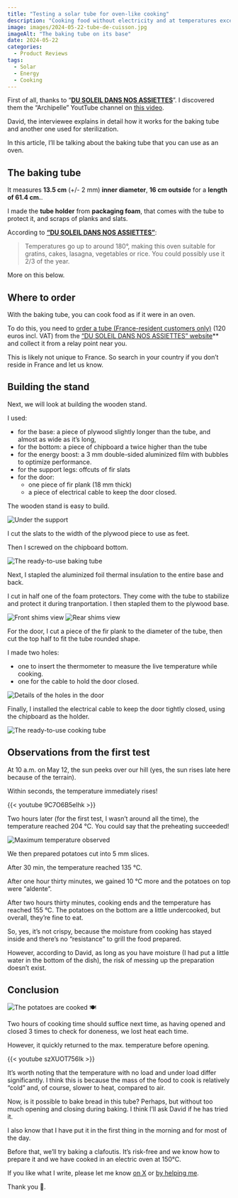 ```yaml
---
title: "Testing a solar tube for oven-like cooking"
description: "Cooking food without electricity and at temperatures exceeding 150°c? It's possible! Here's how."
image: images/2024-05-22-tube-de-cuisson.jpg
imageAlt: "The baking tube on its base"
date: 2024-05-22
categories:
  - Product Reviews
tags:
  - Solar
  - Energy
  - Cooking
---
```


First of all, thanks to “**[DU SOLEIL DANS NOS ASSIETTES](https://www.dusoleildansnosassiettes.com/content/22-tubes-solaires)**”. I discovered them the “Archipelle” YoutTube channel on [this video](https://www.youtube.com/watch?v=fAYNytaWxBg&t=1698s).

David, the interviewee explains in detail how it works for the baking tube and another one used for sterilization.

In this article, I’ll be talking about the baking tube that you can use as an oven.

## The baking tube

It measures **13.5 cm** (+/- 2 mm) **inner diameter**, **16 cm outside** for a **length of 61.4 cm.**.

I made the **tube holder** from **packaging foam**, that comes with the tube to protect it, and scraps of planks and slats.

According to [**“DU SOLEIL DANS NOS ASSIETTES”**](https://www.dusoleildansnosassiettes.com/content/22-tubes-solaires):

> Temperatures go up to around 180°, making this oven suitable for gratins, cakes, lasagna, vegetables or rice. You could possibly use it 2/3 of the year.

More on this below.

## Where to order

With the baking tube, you can cook food as if it were in an oven.

To do this, you need to [order a tube (France-resident customers only)](https://www.dusoleildansnosassiettes.com/boutique/21-tube-de-sterilisation-solaire.html) (120 euros incl. VAT) from the [“DU SOLEIL DANS NOS ASSIETTES” website](https://www.dusoleildansnosassiettes.com/content/22-tubes-solaires)\*\* and collect it from a relay point near you.

This is likely not unique to France. So search in your country if you don’t reside in France and let us know.

## Building the stand

Next, we will look at building the wooden stand.

I used:

- for the base: a piece of plywood slightly longer than the tube, and almost as wide as it’s long,
- for the bottom: a piece of chipboard a twice higher than the tube
- for the energy boost: a 3 mm double-sided aluminized film with bubbles to optimize performance.
- for the support legs: offcuts of fir slats
- for the door:
  - one piece of fir plank (18 mm thick)
  - a piece of electrical cable to keep the door closed.

The wooden stand is easy to build.

![Under the support](images/sous-le-support.jpg)

I cut the slats to the width of the plywood piece to use as feet.

Then I screwed on the chipboard bottom.

![The ready-to-use baking tube](images/tube-de-cuisson-1.jpg)

Next, I stapled the aluminized foil thermal insulation to the entire base and back.

I cut in half one of the foam protectors. They come with the tube to stabilize and protect it during tranportation. I then stapled them to the plywood base.

![Front shims view](images/cales-du-tube-avant.jpg)
![Rear shims view](images/cales-du-tube-arriere.jpg)

For the door, I cut a piece of the fir plank to the diameter of the tube, then cut the top half to fit the tube rounded shape.

I made two holes:

- one to insert the thermometer to measure the live temperature while cooking.
- one for the cable to hold the door closed.

![Details of the holes in the door](images/details-des-trous-dans-la-porte.jpg)

Finally, I installed the electrical cable to keep the door tightly closed, using the chipboard as the holder.

![The ready-to-use cooking tube](images/tube-de-cuisson-3.jpg)

## Observations from the first test

At 10 a.m. on May 12, the sun peeks over our hill (yes, the sun rises late here because of the terrain).

Within seconds, the temperature immediately rises!

{{< youtube 9C7O6B5elhk >}}

Two hours later (for the first test, I wasn’t around all the time), the temperature reached 204 °C. You could say that the preheating succeeded!

![Maximum temperature observed](images/thermometre-a-204-c.jpg)

We then prepared potatoes cut into 5 mm slices.

After 30 min, the temperature reached 135 °C.

After one hour thirty minutes, we gained 10 °C more and the potatoes on top were “aldente”.

After two hours thirty minutes, cooking ends and the temperature has reached 155 °C. The potatoes on the bottom are a little undercooked, but overall, they’re fine to eat.

So, yes, it’s not crispy, because the moisture from cooking has stayed inside and there’s no “resistance” to grill the food prepared.

However, according to David, as long as you have moisture (I had put a little water in the bottom of the dish), the risk of messing up the preparation doesn’t exist.

## Conclusion

![The potatoes are cooked 🍽️](images/pommes-de-terre-cuites.jpg)

Two hours of cooking time should suffice next time, as having opened and closed 3 times to check for doneness, we lost heat each time.

However, it quickly returned to the max. temperature before opening.

{{< youtube szXUOT756lk >}}

It’s worth noting that the temperature with no load and under load differ significantly. I think this is because the mass of the food to cook is relatively “cold” and, of course, slower to heat, compared to air.

Now, is it possible to bake bread in this tube? Perhaps, but without too much opening and closing during baking. I think I’ll ask David if he has tried it.

I also know that I have put it in the first thing in the morning and for most of the day.

Before that, we’ll try baking a clafoutis. It’s risk-free and we know how to prepare it and we have cooked in an electric oven at 150°C.

If you like what I write, please let me know [on X](http://www.twitter.com/share) or [by helping me](../../../page/sponsor-me/index.md).

Thank you 👏.
